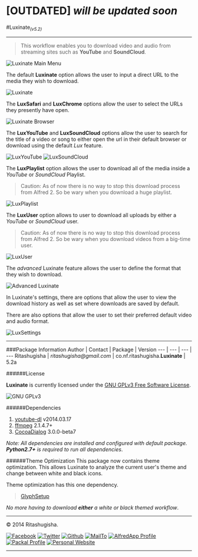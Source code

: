 # [OUTDATED] _will be updated soon_

#Luxinate<sub>*(v5.2)*</sub>

---

>This workflow enables you to download video and audio from streaming sites such as __YouTube__ and __SoundCloud__.

![Luxinate Main Menu](http://s23.postimg.org/w5fh7l34b/01_Menu.png "Luxinate Main Menu")

The default __Luxinate__ option allows the user to input a direct URL to the media they wish to download.

![Luxinate](http://s23.postimg.org/l747peeiz/02_Default.png "Luxinate")

The __LuxSafari__ and __LuxChrome__ options allow the user to select the URLs they presently have open.

![Luxinate Browser](http://s23.postimg.org/xfhw0dma3/08_Browser.png "Luxinate Browser")

The __LuxYouTube__ and __LuxSoundCloud__ options allow the user to search for the title of a video or song to either open the url in their default browser or download using the default *Lux* feature.

![LuxYouTube](http://s23.postimg.org/5mwtyv4ej/03_You_Tube.png "LuxYouTube")
![LuxSoundCloud](http://s23.postimg.org/612rc7dvv/04_Sound_Cloud.png "LuxSoundCloud")

The __LuxPlaylist__ option allows the user to download all of the media inside a *YouTube* or *SoundCloud* Playlist.

>Caution: As of now there is no way to stop this download process from Alfred 2. So be wary when you download a huge playlist.

![LuxPlaylist](http://s23.postimg.org/uvm969yq3/05_Playlist.png "LuxPlaylist")

The __LuxUser__ option allows to user to download all uploads by either a *YouTube* or *SoundCloud* user.

>Caution: As of now there is no way to stop this download process from Alfred 2. So be wary when you download videos from a big-time user.

![LuxUser](http://s23.postimg.org/py8ol5wqz/06_User.png "LuxUser")

The *advanced* Luxinate feature allows the user to define the format that they wish to download.

![Advanced Luxinate](http://s23.postimg.org/8c0tgdonf/09_Advanced.png "Advanced Luxiante")

In Luxinate's settings, there are options that allow the user to view the download history as well as set where downloads are saved by default. 

There are also options that allow the user to set their preferred default video and audio format.

![LuxSettings](http://s23.postimg.org/5gnq9iknf/07_Settings.png "LuxSettings")

---

###Package Information
Author | Contact | Package | Version
--- | --- | --- | ---
Ritashugisha | _ritashugisha@gmail.com_ | co.nf.ritashugisha.__Luxinate__ | 5.2a

######License

__Luxinate__ is currently licensed under the [GNU GPLv3 Free Software License](http://www.gnu.org/licenses/gpl-3.0.html).

![GNU GPLv3](http://gplv3.fsf.org/gplv3-88x31.png "GNU GPLv3")

######Dependencies

1.	[youtube-dl](http://rg3.github.io/youtube-dl/) v2014.03.17
2.	[ffmpeg](http://www.ffmpeg.org/) 2.1.4.7+
4.	[CocoaDialog](http://mstratman.github.io/cocoadialog/) 3.0.0-beta7

_Note: All dependencies are installed and configured with default package. **Python2.7+** is required to run all dependencies_.

######Theme Optimization
This package now contains theme optimization. This allows Luxinate to analyze the current user's theme and change between white and black icons. 

Theme optimization has this one dependency.

>[GlyphSetup](https://github.com/Ritashugisha/GlyphSetup "GlyphSetup")

_No more having to download **either** a white or black themed workflow_.


---

&copy; 2014 Ritashugisha. 

[![Facebook](http://i1293.photobucket.com/albums/b599/Ritashugisha/Facebook_zps584eea28.png "Facebook")](https://www.facebook.com/stephen.bunn.73)	[![Twitter](http://i1293.photobucket.com/albums/b599/Ritashugisha/Twitter_zps816ca1c8.png "Twitter")](https://twitter.com/ritashugisha)	[![Github](http://i1293.photobucket.com/albums/b599/Ritashugisha/Github_zpse2e092df.png "GitHub")](https://github.com/Ritashugisha)	[![MailTo](http://i1293.photobucket.com/albums/b599/Ritashugisha/new_zps0e48276f.png "MailTo")](ritashugisha@gmail.com)	[![AlfredApp Profile](http://i1293.photobucket.com/albums/b599/Ritashugisha/UntitledNew_zpsfb3ea780.png "AlfredApp Profile")](http://www.alfredforum.com/user/5520-ritashugisha/)	[![Packal Profile](http://i1293.photobucket.com/albums/b599/Ritashugisha/UntitledNew_zpsc2cb05a9.png "Packal Profile")](http://www.packal.org/users/ritashugisha)	[![Personal Website](http://i1293.photobucket.com/albums/b599/Ritashugisha/UntitledNew_zps88305ee4.gif "Personal Website")](http://www.ritashugisha.co.nf/)

---
